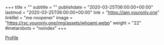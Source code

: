 +++
title = ""
subtitle = ""
publishdate = "2020-03-25T06:00:00+00:00"
lastmod = "2020-03-25T06:00:00+00:00"
link = "https://iam.youronly.one"
linkRel = "me noopener"
image = "https://rsc.youronly.one/img/assets/whoami.webp"
weight = "22"
#metarobots = "noindex"
+++

[Profile](https://iam.youronly.one "Profile")
